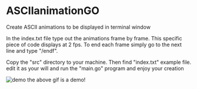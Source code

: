 # ASCIIanimationGO
Create ASCII animations to be displayed in terminal window

In the index.txt file type out the animations frame by frame. This specific piece of code displays at 2 fps. To end each frame simply go to the next line and type "/endf".

Copy the "src" directory to your machine. Then find "index.txt" example file. edit it as your will and run the "main.go" program and enjoy your creation

![demo](https://i.imgur.com/WFLIjEG.gif)
the above gif is a demo!
